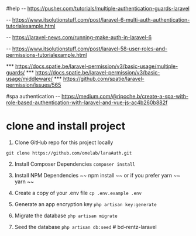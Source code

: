 #help
-- https://pusher.com/tutorials/multiple-authentication-guards-laravel

-- https://www.itsolutionstuff.com/post/laravel-6-multi-auth-authentication-tutorialexample.html

-- https://laravel-news.com/running-make-auth-in-laravel-6

-- https://www.itsolutionstuff.com/post/laravel-58-user-roles-and-permissions-tutorialexample.html

*** https://docs.spatie.be/laravel-permission/v3/basic-usage/multiple-guards/ 
*** https://docs.spatie.be/laravel-permission/v3/basic-usage/middleware/
*** https://github.com/spatie/laravel-permission/issues/565

#spa authentication
-- https://medium.com/@ripoche.b/create-a-spa-with-role-based-authentication-with-laravel-and-vue-js-ac4b260b882f


# clone and install project 
1. Clone GitHub repo for this project locally

``` git clone https://github.com/omelab/laraAuth.git ```

2. Install Composer Dependencies
``` composer install ```

3. Install NPM Dependencies
~~ npm install ~~
or if you prefer yarn 
~~ yarn ~~

4. Create a copy of your .env file
``` cp .env.example .env ```

5. Generate an app encryption key
```php artisan key:generate ```

6. Migrate the database
``` php artisan migrate ```

7. Seed the database
```php artisan db:seed``` 	# bd-rentz-laravel
